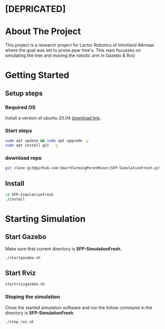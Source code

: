 # **[DEPRICATED]**

# About The Project 

This project is a research project for Lector Robotics of Inholland Alkmaar where the goal was set to prone pear tree's. This repo focusses on simulating the tree and moving the robotic arm in Gazebo & Rviz

# Getting Started

## Setup steps

### Required OS
Install a version of ubuntu 20.04 [download link](https://ubuntu.com/download/desktop/thank-you?version=20.04.4&architecture=amd64).

### Start steps

```bash
sudo apt update && sudo apt upgrade -y
sudo apt install git  -y
```
### download repo

```bash
git clone git@github.com:SmartFarmingPerenMinor/SFP-SimulationFresh.git
```

## Install

```bash
cd SFP-SimulationFresh
./install
```

# Starting Simulation

## Start Gazebo

Make sure that current directory is **SFP-SimulationFresh**.

```bash
./startgazebo.sh
```

## Start Rviz

```bash
startrvizgazebo.sh
```

### Stoping the simulation

Close the started simulation software and run the follow command in the directory is **SFP-SimulationFresh**.

```bash
./stop_ros.sh
```
